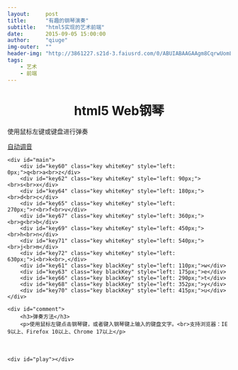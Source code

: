 ```yaml
---
layout:     post
title:      "有趣的钢琴演奏"
subtitle:   "html5实现的艺术前端"
date:       2015-09-05 15:00:00
author:     "qiuge"
img-outer:  ""
header-img: "http://3861227.s21d-3.faiusrd.com/0/ABUIABAAGAAgm8CqrwUomL3gMg"
tags:
    - 艺术
    - 前端
---
```


<style type="text/css">
#main{width:750px;height:420px;position:relative;}
#comment{font-size:12px;line-height:18px;padding-left:20px;}
#address{color:#690;font-size:12px;padding-top:10px;padding-left:20px;}
.key{position: absolute;float:left;top:40px;text-align: center;font-size:16px;background-position: bottom left;background-repeat: repeat-x;}
.whiteKey{width:90px;height:360px;color:#000;background-color:#fff;border: 1px solid #333;}
.blackKey{width:60px;height:200px;color:#fff;background-color:#000;border: 1px solid #333;}
.whiteKey span{background-color: #444;position: relative;top: 500px;}
.blackKey span{position: relative;top: -50px;}
#play{overflow: hidden;word-break:break-all}
</style>

<div id="all">
    <h1 style="width:100%;text-align:center;">html5 Web钢琴</h1>
    <p>使用鼠标左键或键盘进行弹奏</p>
    <a href="javascript:;" class="btn btn-default" onclick="autoPlaySound('Q,W,E,R,T,Y,U,I');">自动调音</a>
  
  <!--主要代码-->
    <div id="main">
        <div id="key60" class="key whiteKey" style="left: 0px;">q<br>a<br>z</div>
        <div id="key62" class="key whiteKey" style="left: 90px;"><br>s<br>x</div>
        <div id="key64" class="key whiteKey" style="left: 180px;"><br>d<br>c</div>
        <div id="key65" class="key whiteKey" style="left: 270px;">r<br>f<br>v</div>
        <div id="key67" class="key whiteKey" style="left: 360px;"><br>g<br>b</div>
        <div id="key69" class="key whiteKey" style="left: 450px;"><br>h<br>n</div>
        <div id="key71" class="key whiteKey" style="left: 540px;"><br>j<br>m</div>
        <div id="key72" class="key whiteKey" style="left: 630px;">i<br>k<br>,</div>
        <div id="key61" class="key blackKey" style="left: 110px;">w</div>
        <div id="key63" class="key blackKey" style="left: 175px;">e</div>
        <div id="key66" class="key blackKey" style="left: 290px;">t</div>
        <div id="key68" class="key blackKey" style="left: 352px;">y</div>
        <div id="key70" class="key blackKey" style="left: 415px;">u</div>
    </div>
  
    <div id="comment">
        <h3>弹奏方法</h3>
        <p>使用鼠标左键点击钢琴键，或者键入钢琴键上输入的键盘文字。<br>支持浏览器：IE 9以上、Firefox 10以上、Chrome 17以上</p>
　　</div>

    <div id="play"></div>
</div>
<script src="{{ "/project/html5webpiano/html5webpiano.js " | prepend: site.baseurl }}"></script>
<script type="text/javascript">
var PianData = [{
  name:"光阴的故事",
  piano_album:"G,G,G,H,G,D,D,S,D,A,D,K,K,H,K,H,G,K,K,H,K,H,G,G,H,G,A,D,G,G,H,G,D,S,G,G,G,H,G,D,D,S,D,A,D,K,K,H,K,H,G,K,K,H,K,H,G,G,H,G,D,G,K,K,K,H,J,K,L"
},{
  name:"老男孩",
  piano_album:"G,G,G,G,G,H,G,F,D,H,J,K,J,G,G,G,H,A,A,S,D,G,G,F,G,D,A,S,G,G,G,G,G,H,G,F,D,H,J,K,J,G,G,G,H,A,A,S,D,G,G,F,D,S,A,A"
},{
  name:"小苹果",
  piano_album:"H,F,G,S,H,G,F,G,S,H,F,G,G,G,K,H,D,F,F,D,S,D,F,G,A,L,K,H,H,G,F,G,H,G,H,G,K,K,K,K,K,K,H,F,G,S,H,G,F,G,S,H,F,G,G,G,K,H,D,F,F,D,S,D,F,G,A,L,K,H,H,G,F,G,H,G,A,S,S,F,S"
}];

  function initHtml(name, album){
    var htmlStr = [];
    htmlStr.push('<h3>'+name+'</h3>');
    htmlStr.push("<a href='javascript:;' class='btn btn-default' onclick=autoPlaySound('"+album+"')>自动播放</a>");
    htmlStr.push('<p>'+changeLine(album)+'</p>');
    return htmlStr.join("");
  }

  function changeLine(album){
    var ary = album.split(",");
    var aryTemp = [];
    for(var i=1;i<ary.length+1;i++){
      aryTemp.push(ary[i]);
      if(i%35 == 0){
        aryTemp.push("<br/>");
      }
    }
    return aryTemp.join(",");
  }

  function loadHtml(){
    var _that = this;
    var htmlAry = [];
    for(var i=0;i<PianData.length;i++){
      htmlAry.push(_that.initHtml(PianData[i].name, PianData[i].piano_album));
    }
    var container = document.getElementById("play");
    container.innerHTML = htmlAry.join("");
  }

loadHtml();
</script>